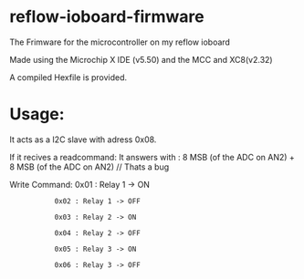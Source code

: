 # reflow-ioboard-firmware
The Frimware for the microcontroller on my reflow ioboard

Made using the Microchip X IDE (v5.50) and the MCC and XC8(v2.32)

A compiled Hexfile is provided.

# Usage:
It acts as a I2C slave with adress 0x08.


If it recives a readcommand: It answers with : 8 MSB (of the ADC on AN2) + 8 MSB (of the ADC on AN2) // Thats a bug

Write Command: 0x01 : Relay 1 -> ON

               0x02 : Relay 1 -> OFF
               
               0x03 : Relay 2 -> ON
               
               0x04 : Relay 2 -> OFF
               
               0x05 : Relay 3 -> ON
               
               0x06 : Relay 3 -> OFF
